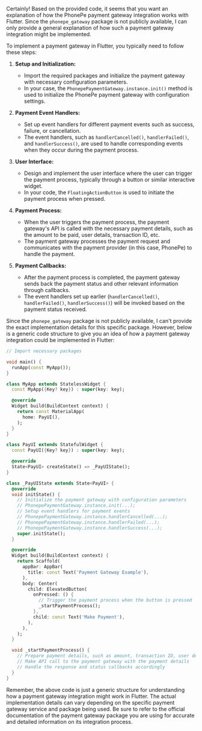 Certainly! Based on the provided code, it seems that you want an explanation of how the PhonePe payment gateway integration works with Flutter. Since the `phonepe_gateway` package is not publicly available, I can only provide a general explanation of how such a payment gateway integration might be implemented.

To implement a payment gateway in Flutter, you typically need to follow these steps:

1. **Setup and Initialization:**
   - Import the required packages and initialize the payment gateway with necessary configuration parameters.
   - In your case, the `PhonepePaymentGateway.instance.init()` method is used to initialize the PhonePe payment gateway with configuration settings.

2. **Payment Event Handlers:**
   - Set up event handlers for different payment events such as success, failure, or cancellation.
   - The event handlers, such as `handlerCancelled()`, `handlerFailed()`, and `handlerSuccess()`, are used to handle corresponding events when they occur during the payment process.

3. **User Interface:**
   - Design and implement the user interface where the user can trigger the payment process, typically through a button or similar interactive widget.
   - In your code, the `FloatingActionButton` is used to initiate the payment process when pressed.

4. **Payment Process:**
   - When the user triggers the payment process, the payment gateway's API is called with the necessary payment details, such as the amount to be paid, user details, transaction ID, etc.
   - The payment gateway processes the payment request and communicates with the payment provider (in this case, PhonePe) to handle the payment.

5. **Payment Callbacks:**
   - After the payment process is completed, the payment gateway sends back the payment status and other relevant information through callbacks.
   - The event handlers set up earlier (`handlerCancelled()`, `handlerFailed()`, `handlerSuccess()`) will be invoked based on the payment status received.

Since the `phonepe_gateway` package is not publicly available, I can't provide the exact implementation details for this specific package. However, below is a generic code structure to give you an idea of how a payment gateway integration could be implemented in Flutter:

```dart
// Import necessary packages

void main() {
  runApp(const MyApp());
}

class MyApp extends StatelessWidget {
  const MyApp({Key? key}) : super(key: key);

  @override
  Widget build(BuildContext context) {
    return const MaterialApp(
      home: PayUI(),
    );
  }
}

class PayUI extends StatefulWidget {
  const PayUI({Key? key}) : super(key: key);

  @override
  State<PayUI> createState() => _PayUIState();
}

class _PayUIState extends State<PayUI> {
  @override
  void initState() {
    // Initialize the payment gateway with configuration parameters
    // PhonepePaymentGateway.instance.init(...);
    // Setup event handlers for payment events
    // PhonepePaymentGateway.instance.handlerCancelled(...);
    // PhonepePaymentGateway.instance.handlerFailed(...);
    // PhonepePaymentGateway.instance.handlerSuccess(...);
    super.initState();
  }

  @override
  Widget build(BuildContext context) {
    return Scaffold(
      appBar: AppBar(
        title: const Text('Payment Gateway Example'),
      ),
      body: Center(
        child: ElevatedButton(
          onPressed: () {
            // Trigger the payment process when the button is pressed
            _startPaymentProcess();
          },
          child: const Text('Make Payment'),
        ),
      ),
    );
  }

  void _startPaymentProcess() {
    // Prepare payment details, such as amount, transaction ID, user details, etc.
    // Make API call to the payment gateway with the payment details
    // Handle the response and status callbacks accordingly
  }
}
```

Remember, the above code is just a generic structure for understanding how a payment gateway integration might work in Flutter. The actual implementation details can vary depending on the specific payment gateway service and package being used. Be sure to refer to the official documentation of the payment gateway package you are using for accurate and detailed information on its integration process.
